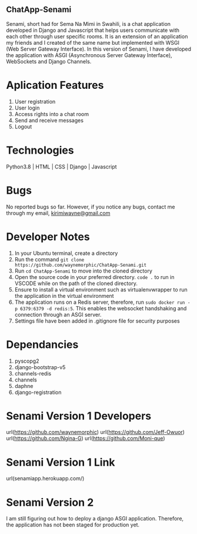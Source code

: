 ## ChatApp-Senami
Senami, short had for Sema Na Mimi in Swahili, is a chat application developed in Django and Javascript that helps users communicate with each other through user specific rooms. It is an extension of an application my friends and I created of the same name but implemented with WSGI (Web Server Gateway Interface). In this version of Senami, I have developed the application with ASGI (Asynchronous Server Gateway Interface), WebSockets and Django Channels.

# Aplication Features
1. User registration
2. User login
3. Access rights into a chat room
4. Send and receive messages
5. Logout

# Technologies
Python3.8 | HTML | CSS | Django | Javascript 

# Bugs
No reported bugs so far. However, if you notice any bugs, contact me through my email, kirimiwayne@gmail.com

# Developer Notes
1. In your Ubuntu terminal, create a directory 
2. Run the command `git clone https://github.com/waynemorphic/ChatApp-Senami.git`
3. Run `cd ChatApp-Senami` to move into the cloned directory
4. Open the source code in your preferred directory. `code .` to run in VSCODE while on the path of the cloned directory.
5. Ensure to install a virtual environment such as virtualenvwrapper to run the application in the virtual environment
6. The application runs on a Redis server, therefore, run `sudo docker run -p 6379:6379 -d redis:5`. This enables the websocket handshaking and connection through an ASGI server.
7. Settings file have been added in .gitignore file for security purposes

# Dependancies
1. pyscopg2
2. django-bootstrap-v5
3. channels-redis
4. channels
5. daphne
6. django-registration

# Senami Version 1 Developers
url(https://github.com/waynemorphic)
url(https://github.com/Jeff-Owuor)
url(https://github.com/Ngina-G)
url(https://github.com/Moni-que)

# Senami Version 1 Link
url(senamiapp.herokuapp.com/)

# Senami Version 2
I am still figuring out how to deploy a django ASGI application. Therefore, the application has not been staged for production yet.


